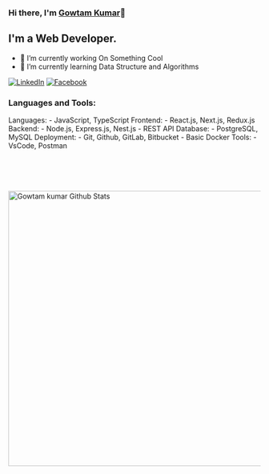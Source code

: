 ### Hi there, I'm [Gowtam Kumar][website]👋

## I'm a Web Developer. 

- 🔭 I’m currently working On Something Cool
- 🌱 I’m currently learning Data Structure and Algorithms 

[![LinkedIn](https://img.shields.io/badge/%20-Connect-black?color=14171A&labelColor=212121&logo=linkedin&logoColor=ffffff)](https://www.linkedin.com/in/gowtamkumar/) 
[![Facebook](https://img.shields.io/badge/%20-Follow-black?color=14171A&labelColor=1976d2&logo=facebook&logoColor=ffffff)](https://www.facebook.com/Gowtamkumar17/) 
<br />

### Languages and Tools:

  Languages:
    - JavaScript, TypeScript
  Frontend:
    - React.js, Next.js, Redux.js
  Backend:
    - Node.js, Express.js, Nest.js
    - REST API
  Database:
    - PostgreSQL, MySQL
  Deployment:
    - Git, Github, GitLab, Bitbucket
    - Basic Docker
  Tools:
    - VsCode, Postman

<br />
<br />
<br />
<br />

<img width="550px" alt="Gowtam kumar Github Stats"  src="https://github-readme-stats.vercel.app/api?username=Gowtamkumar&show_icons=true"/>




[website]: https://gowtamkumar.vercel.app/
[webdevplaylist]: https://gowtamkumar.vercel.app/
